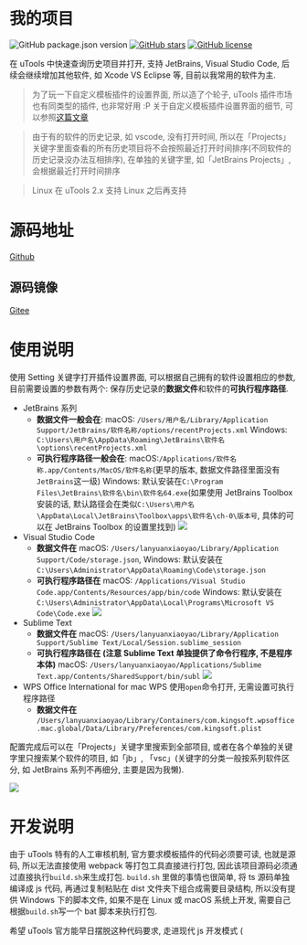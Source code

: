 # 我的项目

![GitHub package.json version](https://img.shields.io/github/package-json/v/LanyuanXiaoyao-Studio/utools-recent-projects)
[![GitHub stars](https://img.shields.io/github/stars/LanyuanXiaoyao-Studio/utools-recent-projects)](https://github.com/LanyuanXiaoyao-Studio/utools-recent-projects/stargazers)
[![GitHub license](https://img.shields.io/github/license/LanyuanXiaoyao-Studio/utools-recent-projects)](https://github.com/LanyuanXiaoyao-Studio/utools-recent-projects)

在 uTools 中快速查询历史项目并打开, 支持 JetBrains, Visual Studio Code, 后续会继续增加其他软件, 如 Xcode VS Eclipse 等, 目前以我常用的软件为主.

> 为了玩一下自定义模板插件的设置界面, 所以造了个轮子, uTools 插件市场也有同类型的插件, 也非常好用 :P
> 关于自定义模板插件设置界面的细节, 可以参照[这篇文章](https://yuanliao.info/d/3979)

> 由于有的软件的历史记录, 如 vscode, 没有打开时间, 所以在「Projects」关键字里面查看的所有历史项目将不会按照最近打开时间排序(不同软件的历史记录没办法互相排序), 在单独的关键字里, 如「JetBrains Projects」, 会根据最近打开时间排序

> Linux 在 uTools 2.x 支持 Linux 之后再支持

# 源码地址

[Github](https://github.com/LanyuanXiaoyao-Studio/utools-recent-projects)

## 源码镜像

[Gitee](https://gitee.com/LanyuanXiaoyao-Studio/utools-recent-projects)

# 使用说明

使用 Setting 关键字打开插件设置界面, 可以根据自己拥有的软件设置相应的参数, 目前需要设置的参数有两个: 保存历史记录的**数据文件**和软件的**可执行程序路径**.

- JetBrains 系列
    - **数据文件一般会在**:
      macOS: `/Users/用户名/Library/Application Support/JetBrains/软件名称/options/recentProjects.xml`
      Windows: `C:\Users\用户名\AppData\Roaming\JetBrains\软件名\options\recentProjects.xml`
    - **可执行程序路径一般会在**:
      macOS:`/Applications/软件名称.app/Contents/MacOS/软件名称`(更早的版本, 数据文件路径里面没有`JetBrains`这一级)
      Windows: 默认安装在`C:\Program Files\JetBrains\软件名\bin\软件名64.exe`(如果使用 JetBrains Toolbox 安装的话,
      默认路径会在类似`C:\Users\用户名\AppData\Local\JetBrains\Toolbox\apps\软件名\ch-0\版本号`, 具体的可以在 JetBrains Toolbox 的设置里找到)
      ![](https://z3.ax1x.com/2021/08/04/fktJsJ.png)
- Visual Studio Code
    - **数据文件在**
      macOS: `/Users/lanyuanxiaoyao/Library/Application Support/Code/storage.json`, Windows:
      默认安装在`C:\Users\Administrator\AppData\Roaming\Code\storage.json`
    - **可执行程序路径在**
      macOS: `/Applications/Visual Studio Code.app/Contents/Resources/app/bin/code`
      Windows: 默认安装在`C:\Users\Administrator\AppData\Local\Programs\Microsoft VS Code\Code.exe`
      ![](https://z3.ax1x.com/2021/08/04/fktRot.png)
- Sublime Text
    - **数据文件在**
      macOS: `/Users/lanyuanxiaoyao/Library/Application Support/Sublime Text/Local/Session.sublime_session`
    - **可执行程序路径在 (注意 Sublime Text 单独提供了命令行程序, 不是程序本体)**
      macOS: `/Users/lanyuanxiaoyao/Applications/Sublime Text.app/Contents/SharedSupport/bin/subl`
      ![](https://z3.ax1x.com/2021/08/11/fUU2rt.png)
- WPS Office International for mac
    WPS 使用`open`命令打开, 无需设置可执行程序路径
    - **数据文件在**
      `/Users/lanyuanxiaoyao/Library/Containers/com.kingsoft.wpsoffice.mac.global/Data/Library/Preferences/com.kingsoft.plist`

配置完成后可以在「Projects」关键字里搜索到全部项目, 或者在各个单独的关键字里只搜索某个软件的项目, 如「jb」, 「vsc」(关键字的分类一般按系列软件区分, 如 JetBrains 系列不再细分, 主要是因为我懒).

![](https://z3.ax1x.com/2021/08/04/fkUt4x.png)

# 开发说明

由于 uTools 特有的人工审核机制, 官方要求模板插件的代码必须要可读, 也就是源码, 所以无法直接使用 webpack 等打包工具直接进行打包, 因此该项目源码必须通过直接执行`build.sh`来生成打包. `build.sh`
里做的事情也很简单, 将 ts 源码单独编译成 js 代码, 再通过复制粘贴在 dist 文件夹下组合成需要目录结构, 所以没有提供 Windows 下的脚本文件, 如果不是在 Linux 或 macOS 系统上开发,
需要自己根据`build.sh`写一个 bat 脚本来执行打包.

希望 uTools 官方能早日摆脱这种代码要求, 走进现代 js 开发模式 (
